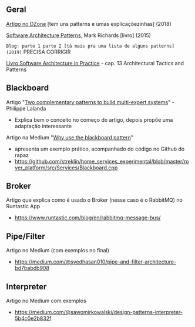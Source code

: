 ## Geral

[Artigo no DZone](https://dzone.com/articles/software-architecture-the-5-patterns-you-need-to-k#:~:text=Layered%20Pattern,service%20to%20a%20higher%20layer) [tem uns patterns e umas explicaçõezinhas] (2018)

[Software Architecture Patterns](../base-files/software-architecture-patterns.pdf), Mark Richards [livro] (2015)

`Blog: parte 1 parte 2 [tá mais pra uma lista de alguns patterns] (2019)` PRECISA CORRIGIR

[Livro Software Architecture in Practice](../base-files/software-architecture-in-practice-3rd.pdf) - cap. 13 Architectural Tactics and Patterns

## Blackboard

Artigo "[Two complementary patterns to build multi-expert systems](./lalanda.pdf)" - Philippe Lalanda

  * Explica bem o conceito no começo do artigo, depois propõe uma adaptação interessante

Artigo na Medium "[Why use the blackboard pattern](https://medium.com/coinmonks/blackboard-pattern-ed3981551908)"

  * apresenta um exemplo prático, acompanhado do código no Github do rapaz
  * https://github.com/streklin/home_services_experimental/blob/master/rover_platform/src/Services/Blackboard.cpp

## Broker

Artigo que explica como é usado o Broker (nesse caso é o RabbitMQ) no Runtastic App
  * https://www.runtastic.com/blog/en/rabbitmq-message-bus/

## Pipe/Filter

Artigo no Medium (com exemplos no final)
  * https://medium.com/@syedhasan010/pipe-and-filter-architecture-bd7babdb908

## Interpreter

Artigo no Medium com exemplos
  * https://medium.com/@sawomirkowalski/design-patterns-interpreter-5b4c0e2b832f